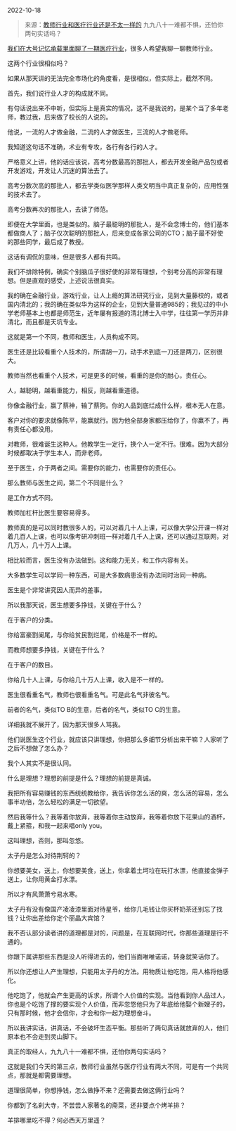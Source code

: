 2022-10-18

> 来源：[教师行业和医疗行业还是不太一样的](http://mp.weixin.qq.com/s?__biz=MzU3NDc5Nzc0NQ==&mid=2247520721&idx=1&sn=2758c45ba49b31d224e9de4057258024&chksm=fd2e330fca59ba1902898f2168cad99c6061c36073e03993926bc7cf4fdda7af28b8c8425ef4&scene=27#wechat_redirect)
> 九九八十一难都不惧，还怕你两句实话吗？

[我们在大号记忆承载里面聊了一期医疗行业](http://mp.weixin.qq.com/s?__biz=MzU0MjYwNDU2Mw==&mid=2247508218&idx=1&sn=2cc26d8f3bed1f0b658e79c538c67799&chksm=fb1acc86cc6d45906fa4371206f1d77f908cdf5321e4b5ac5ed04c1fa3bf7f5328e976d0b0de&scene=21#wechat_redirect)，很多人希望我聊一聊教师行业。  

这两个行业很相似吗？  

如果从那天讲的无法完全市场化的角度看，是很相似，但实际上，截然不同。

首先，我们说行业人才的构成就不同。  

有句话说出来不中听，但实际上是真实的情况，这不是我说的，是某个当了多年老师，教过我，后来做了校长的人说的。  

他说，一流的人才做金融，二流的人才做医生，三流的人才做老师。  

我知道这句话不准确，术业有专攻，各行有各行的人才。  

严格意义上讲，他的话应该说，高考分数最高的那批人，都去开发金融产品包或者开发游戏，开发让人沉迷的算法去了。  

高考分数次高的那批人，都去学类似医学那样人类文明当中真正复杂的，应用性强的技术去了。

高考分数再次的那批人，去读了师范。  

即便在大学里面，也是类似的。脑子最聪明的那批人，是不会念博士的，他们基本都做商人了；脑子仅次聪明的那批人，后来变成各家公司的CTO；脑子最不好使的那些同学，最后成了教授。  

这话有调侃的意味，但是很多人都有共鸣。  

我们不排除特例，确实个别脑瓜子很好使的非常有理想，个别考分高的非常有理想。但是直观的感受，上述说法很真实。  

我的确在金融行业，游戏行业，让人上瘾的算法研究行业，见到大量藤校的，或者国内清北的；我的确在类似华为这样的企业，见到大量普通985的；我见过的中小学老师基本上也都是师范生，近年屡有报道的清北博士入中学，往往第一学历并非清北，而且都是天坑专业。  

这就是第一个不同，教师和医生，人员构成不同。  

医生还是比较看重个人技术的，所谓胡一刀，动手术到底一刀还是两刀，区别很大。  

教师当然也看重个人技术，可是更多的时候，看重的是你的耐心，责任心。  

人，越聪明，越看重能力，相反，则越看重道德。  

你像金融行业，赢了蔡神，输了蔡狗。你的人品到底烂成什么样，根本无人在意。  

客户对你的要求就像陈平，能赢就行。因为他全部身家都压给你了，你赢不了，再有责任心都没用。  

对教师，很难诞生这种人。他教学生一定行，换个人一定不行。很难。因为大部分时候都取决于学生本人，而非老师。  

至于医生，介于两者之间。需要你的能力，也需要你的责任心。  

那么教师与医生之间，第二个不同是什么？  

是工作方式不同。  

教师加杠杆比医生要容易得多。  

教师真的是可以同时教很多人的，可以对着几十人上课，可以像大学公开课一样对着几百人上课，也可以像考研冲刺班一样对着几千人上课，还可以通过互联网，对几万人，几十万人上课。  

相比较而言，医生没有办法做到。这和能力无关，和工作内容有关。  

大多数学生可以学同一种东西，可是大多数病患没有办法同时治同一种病。  

医生是个非常讲究因人而异的差事。  

所以我那天说，医生想要多挣钱，关键在于什么？  

在于客户的分类。

你给富豪割阑尾，与你给贫民割烂尾，价格是不一样的。  

而教师想要多挣钱，关键在于什么？  

在于客户的数目。

你给几十人上课，与你给几十万人上课，收入是不一样的。  

医生很看重名气，教师也很看重名气。可是此名气非彼名气。  

前者的名气，类似TO B的生意，后者的名气，类似TO C的生意。  

详细我就不展开了，因为那天很多人骂我。  

他们说医生这个行业，就应该只讲理想，你把那么多细节分析出来干嘛？人家听了之后不想做了怎么办？  

我个人其实不是很认同。  

什么是理想？理想的前提是什么？理想的前提是真诚。  

我把所有容易赚钱的东西统统教给你，我告诉你怎么活的爽，怎么活的容易，怎么事半功倍，怎么轻松的满足一切欲望。  

然后我等什么？我等着你放弃，我等着你主动放弃，我等着你放下花果山的酒杯，戴上紧箍，和我一起来唱only you。

这叫理想，否则，那叫忽悠。  

太子丹是怎么对待荆轲的？  

你想要美女，送上，你想要美食，送上，你拿着土坷垃在玩打水漂，他直接金弹子送上，让你用黄金打水漂。  

所以才有风萧萧兮易水寒。  

太子丹有没有像国产凌凌漆里面对待星爷，给你几毛钱让你买杯奶茶还别忘了找钱？让你出差给你定个丽晶大宾馆？

我不否认部分读者讲的道理都是对的，问题是，在互联网时代，你那些道理是行不通的。  

你跟下属讲那些东西是没人听得进去的，他们当面唯唯诺诺，转身就笑话你了。  

所以你还想让人产生理想，只能用太子丹的方法。用物质让他吃饱，用人格将他感化。  

他吃饱了，他就会产生更高的诉求，所谓个人价值的实现。当他看到你人品过人，你也是个吃饱了撑的要实现个人价值，而非忽悠他只为了年底给他娶个新嫂子的，只有那时候，他才会信你，才会和你一起为理想奋斗。

所以我讲实话，讲真话，不会破坏生态平衡。那些听了两句真话就放弃的人，他们原本也不会走到灵山脚下。

真正的取经人，九九八十一难都不惧，还怕你两句实话吗？  

这就是我们今天的第三点，教师行业虽然与医疗行业有两大不同，可是有一个共同点，那就是都需要理想。  

道理很简单，你想挣钱，怎么做挣不来？还需要去做这俩行业吗？  

你都到了名刹大寺，不尝尝人家著名的斋菜，还非要点个烤羊排？  

羊排哪里吃不得？何必西天万里遥？

